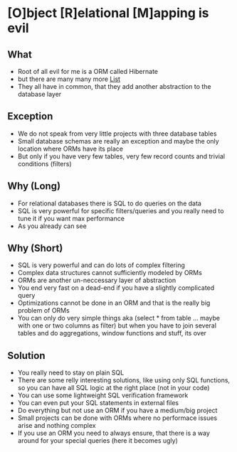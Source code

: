 # [O]bject [R]elational [M]apping  is evil

## What
- Root of all evil for me is a ORM called Hibernate
- but there are many many more [List](https://en.wikipedia.org/wiki/List_of_object%E2%80%93relational_mapping_software)
- They all have in common, that they add another abstraction to the database layer


## Exception
- We do not speak from very little projects with three database tables
- Small database schemas are really an exception and maybe the only location where ORMs have its place
- But only if you have very few tables, very few record counts and trivial conditions (filters)

  
## Why (Long)
- For relational databases there is SQL to do queries on the data
- SQL is very powerful for specific filters/queries and you really need to tune it if you want max performance
- As you already can see  

## Why (Short)
- SQL is very powerful and can do lots of complex filtering
- Complex data structures cannot sufficiently modeled by ORMs
- ORMs are another un-neccessary layer of abstraction
- You end very fast on a dead-end if you have a slightly complicated query
- Optimizations cannot be done in an ORM and that is the really big problem of ORMs
- You can only do very simple things aka (select * from table ... maybe with one or two columns as filter) but when you have to join several tables and do aggregations, window functions and stuff, its over 

## Solution
- You really need to stay on plain SQL
- There are some relly interesting solutions, like using only SQL functions, so you can have all SQL logic at the right place (not in your code)
- You can use some lightweight SQL verification framework
- You can even put your SQL statements in external files
- Do everything but not use an ORM if you have a medium/big project
- Small projects can be done with ORMs where no performace issues arise and nothing complex
- If you use an ORM you need to always ensure, that there is a way around for your special queries (here it becomes ugly)
